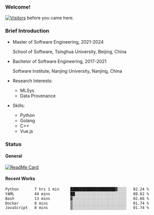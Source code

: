 ### Welcome!

[![Visitors](https://visitor-badge.laobi.icu/badge?page_id=HermitSun.HermitSun)]() before you came here.

### Brief Introduction

- Master of Software Engineering, 2021-2024
  
  School of Software, Tsinghua University, Beijing, China

- Bachelor of Software Engineering, 2017-2021
  
  Software Institute, Nanjing University, Nanjing, China

- Research Interests:
  - MLSys
  - Data Provenance

- Skills:
  - Python
  - Golang
  - C++
  - Vue.js

### Status

#### General

[![ReadMe Card](https://github-readme-stats.hermitsun.vercel.app/api?username=HermitSun&count_private=true&show_icons=true)]()

#### Recent Works

<!--START_SECTION:waka-->

```txt
Python       7 hrs 1 min     ████████████████████▓░░░░   82.24 %
YAML         44 mins         ██░░░░░░░░░░░░░░░░░░░░░░░   08.62 %
Bash         13 mins         ▓░░░░░░░░░░░░░░░░░░░░░░░░   02.66 %
Docker       8 mins          ▒░░░░░░░░░░░░░░░░░░░░░░░░   01.74 %
JavaScript   8 mins          ▒░░░░░░░░░░░░░░░░░░░░░░░░   01.74 %
```

<!--END_SECTION:waka-->
